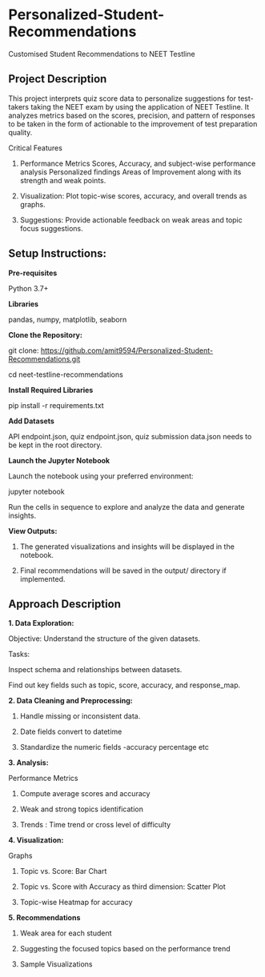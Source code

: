 # Personalized-Student-Recommendations

Customised Student Recommendations to NEET Testline

## Project Description
This project interprets quiz score data to personalize suggestions for test-takers taking the NEET exam by using the application of NEET Testline. It analyzes metrics based on the scores, precision, and pattern of responses to be taken in the form of actionable to the improvement of test preparation quality.
 
Critical Features
 
1) Performance Metrics Scores, Accuracy, and subject-wise performance analysis  Personalized findings Areas of Improvement along with its strength and weak points.

2) Visualization: Plot topic-wise scores, accuracy, and overall trends as graphs.

3) Suggestions: Provide actionable feedback on weak areas and topic focus suggestions.

## Setup Instructions: 

**Pre-requisites**

Python 3.7+

**Libraries**

pandas, numpy, matplotlib, seaborn

**Clone the Repository:**

git clone: 
https://github.com/amit9594/Personalized-Student-Recommendations.git

cd neet-testline-recommendations

**Install Required Libraries**

pip install -r requirements.txt

**Add Datasets**

API endpoint.json, quiz endpoint.json, quiz submission data.json needs to be kept in the root directory.

**Launch the Jupyter Notebook**

Launch the notebook using your preferred environment:

jupyter notebook

Run the cells in sequence to explore and analyze the data and generate insights.

**View Outputs:**

1) The generated visualizations and insights will be displayed in the notebook.

2) Final recommendations will be saved in the output/ directory if implemented.

## Approach Description

**1. Data Exploration:**

Objective: Understand the structure of the given datasets.

Tasks:

Inspect schema and relationships between datasets.

Find out key fields such as topic, score, accuracy, and response_map.

**2. Data Cleaning and Preprocessing:**

1) Handle missing or inconsistent data.

2) Date fields convert to datetime

3) Standardize the numeric fields -accuracy percentage etc

**3. Analysis:**
 
Performance Metrics

1) Compute average scores and accuracy

2) Weak and strong topics identification

3) Trends : Time trend or cross level of difficulty

**4. Visualization:**

Graphs

1) Topic vs. Score: Bar Chart

2) Topic vs. Score with Accuracy as third dimension: Scatter Plot

3) Topic-wise Heatmap for accuracy



**5. Recommendations**

1) Weak area for each student

2) Suggesting the focused topics based on the performance trend

3) Sample Visualizations
